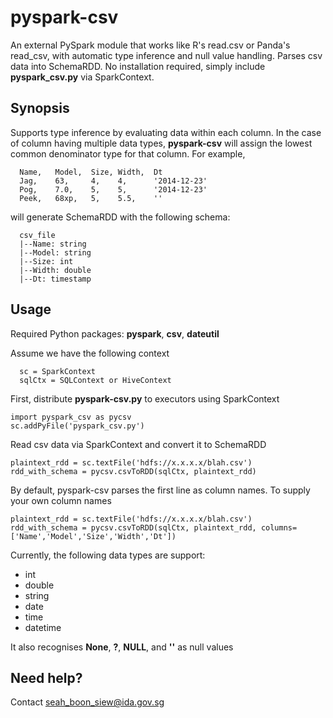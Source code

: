# pyspark-csv
An external PySpark module that works like R's read.csv or Panda's read_csv, with 
automatic type inference and null value handling. Parses csv data into SchemaRDD. No installation required, simply include **pyspark_csv.py** via SparkContext.

## Synopsis
Supports type inference by evaluating data within each column. In the case of column having multiple data types, **pyspark-csv** will assign the lowest common denominator type for that column. For example,
```
  Name,   Model,  Size, Width,  Dt
  Jag,    63,     4,    4,      '2014-12-23'
  Pog,    7.0,    5,    5,      '2014-12-23'
  Peek,   68xp,   5,    5.5,    ''
```
will generate SchemaRDD with the following schema: 
```
  csv_file 
  |--Name: string  
  |--Model: string
  |--Size: int
  |--Width: double
  |--Dt: timestamp
```

## Usage
Required Python packages: **pyspark**, **csv**, **dateutil**

Assume we have the following context
```
  sc = SparkContext
  sqlCtx = SQLContext or HiveContext
```

First, distribute **pyspark-csv.py** to executors using SparkContext
```
import pyspark_csv as pycsv
sc.addPyFile('pyspark_csv.py')
```
Read csv data via SparkContext and convert it to SchemaRDD
```
plaintext_rdd = sc.textFile('hdfs://x.x.x.x/blah.csv')
rdd_with_schema = pycsv.csvToRDD(sqlCtx, plaintext_rdd)
```
By default, pyspark-csv parses the first line as column names. To supply your own column names
```
plaintext_rdd = sc.textFile('hdfs://x.x.x.x/blah.csv')
rdd_with_schema = pycsv.csvToRDD(sqlCtx, plaintext_rdd, columns=['Name','Model','Size','Width','Dt'])
```
Currently, the following data types are support:
- int
- double
- string
- date
- time
- datetime

It also recognises **None**, **?**, **NULL**, and **''** as null values

## Need help?
Contact seah_boon_siew@ida.gov.sg
